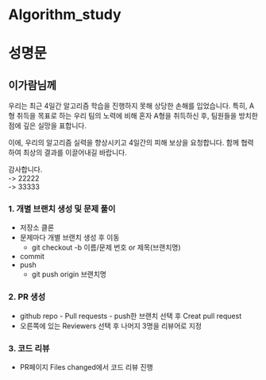 # Algorithm_study

# 성명문

## 이가람님께

우리는 최근 4일간 알고리즘 학습을 진행하지 못해 상당한 손해를 입었습니다. 특히, A형 취득을 목표로 하는 우리 팀의 노력에 비해 혼자 A형을 취득하신 후, 팀원들을 방치한 점에 깊은 실망을 표합니다.

이에, 우리의 알고리즘 실력을 향상시키고 4일간의 피해 보상을 요청합니다. 함께 협력하여 최상의 결과를 이끌어내길 바랍니다.

감사합니다.
<br>-> 22222
<br>-> 33333

### 1. 개별 브랜치 생성 및 문제 풀이
- 저장소 클론
- 문제마다 개별 브랜치 생성 후 이동
  - git checkout -b 이름/문제 번호 or 제목(브랜치명)
- commit
- push
  - git push origin 브랜치명
 
### 2. PR 생성
- github repo - Pull requests - push한 브랜치 선택 후 Creat pull request
- 오른쪽에 있는 Reviewers 선택 후 나머지 3명을 리뷰어로 지정

### 3. 코드 리뷰
- PR페이지 Files changed에서 코드 리뷰 진행

